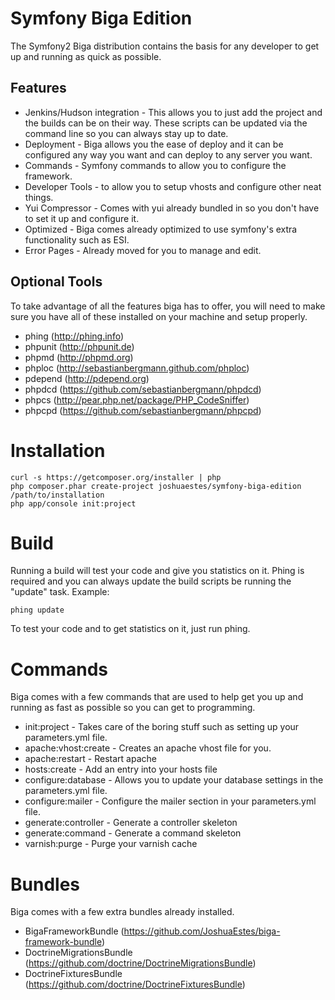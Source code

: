 Symfony Biga Edition
====================

The Symfony2 Biga distribution contains the basis for any developer to get up
and running as quick as possible.

Features
--------

* Jenkins/Hudson integration - This allows you to just add the project and the
  builds can be on their way. These scripts can be updated via the command line
  so you can always stay up to date.
* Deployment - Biga allows you the ease of deploy and it can be configured any
  way you want and can deploy to any server you want.
* Commands - Symfony commands to allow you to configure the framework.
* Developer Tools - to allow you to setup vhosts and configure other neat
  things.
* Yui Compressor - Comes with yui already bundled in so you don't have to
  set it up and configure it.
* Optimized - Biga comes already optimized to use symfony's extra functionality
  such as ESI.
* Error Pages - Already moved for you to manage and edit.

Optional Tools
--------------

To take advantage of all the features biga has to offer, you will need to make
sure you have all of these installed on your machine and setup properly.

* phing (http://phing.info)
* phpunit (http://phpunit.de)
* phpmd (http://phpmd.org)
* phploc (http://sebastianbergmann.github.com/phploc)
* pdepend (http://pdepend.org)
* phpdcd (https://github.com/sebastianbergmann/phpdcd)
* phpcs (http://pear.php.net/package/PHP_CodeSniffer)
* phpcpd (https://github.com/sebastianbergmann/phpcpd)

Installation
============

    curl -s https://getcomposer.org/installer | php
    php composer.phar create-project joshuaestes/symfony-biga-edition /path/to/installation
    php app/console init:project

Build
=====

Running a build will test your code and give you statistics on it. Phing is
required and you can always update the build scripts be running the "update"
task. Example:

    phing update

To test your code and to get statistics on it, just run phing.

Commands
========

Biga comes with a few commands that are used to help get you up and running as
fast as possible so you can get to programming.

* init:project - Takes care of the boring stuff such as setting up your
  parameters.yml file.
* apache:vhost:create - Creates an apache vhost file for you.
* apache:restart - Restart apache
* hosts:create - Add an entry into your hosts file
* configure:database - Allows you to update your database settings in the
  parameters.yml file.
* configure:mailer - Configure the mailer section in your parameters.yml
  file.
* generate:controller - Generate a controller skeleton
* generate:command - Generate a command skeleton
* varnish:purge - Purge your varnish cache

Bundles
=======

Biga comes with a few extra bundles already installed.

* BigaFrameworkBundle (https://github.com/JoshuaEstes/biga-framework-bundle)
* DoctrineMigrationsBundle (https://github.com/doctrine/DoctrineMigrationsBundle)
* DoctrineFixturesBundle (https://github.com/doctrine/DoctrineFixturesBundle)



